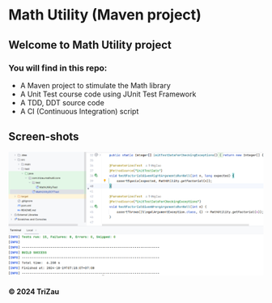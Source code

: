 # Math Utility (Maven project)

## Welcome to Math Utility project
### You will find in this repo:
* A Maven project to stimulate the Math library
* A Unit Test course code using JUnit Test Framework
* A TDD, DDT source code
* A CI (Continuous Integration) script

## Screen-shots
![JUnit with Maven](https://github.com/TriNgCao/math-util/blob/main/screenshots/JUnit%20with%20Maven.png)

#### &#169; 2024 TriZau